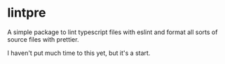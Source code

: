 # lintpre

A simple package to lint typescript files with eslint and format all sorts of source files with prettier.

I haven't put much time to this yet, but it's a start.
